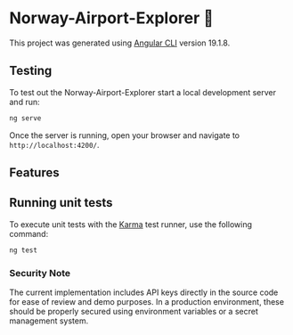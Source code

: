 # Norway-Airport-Explorer 🛫

This project was generated using [Angular CLI](https://github.com/angular/angular-cli) version 19.1.8.

## Testing

To test out the Norway-Airport-Explorer start a local development server and run:

```bash
ng serve
```

Once the server is running, open your browser and navigate to `http://localhost:4200/`.

## Features



## Running unit tests

To execute unit tests with the [Karma](https://karma-runner.github.io) test runner, use the following command:

```bash
ng test
```

### Security Note
The current implementation includes API keys directly in the source code for ease of review and demo purposes. In a production environment, these should be properly secured using environment variables or a secret management system.

